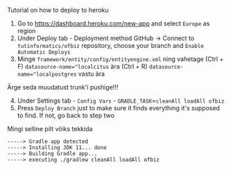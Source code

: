 Tutorial on how to deploy to heroku

1) Go to https://dashboard.heroku.com/new-app and select `Europe` as region
2) Under Deploy tab - Deployment method GitHub -> Connect to `tutinformatics/ofbiz` repository, choose your branch and `Enable Automatic Deploys`
3) Minge `framework/entity/config/entityengine.xml` ning vahetage (Ctrl + F) `datasource-name="localcitus` ära (Ctrl + R) `datasource-name="localpostgres` vastu ära

Ärge seda muudatust trunk'i pushige!!!

4) Under Settings tab - `Config Vars` - `GRADLE_TASK`=`cleanAll loadAll ofbiz`
5) Press `Deploy Branch` just to make sure it finds everything it's supposed to find. If not, go back to step two

Mingi selline pilt võiks tekkida
```
-----> Gradle app detected
-----> Installing JDK 11... done
-----> Building Gradle app...
-----> executing ./gradlew cleanAll loadAll ofbiz
```

